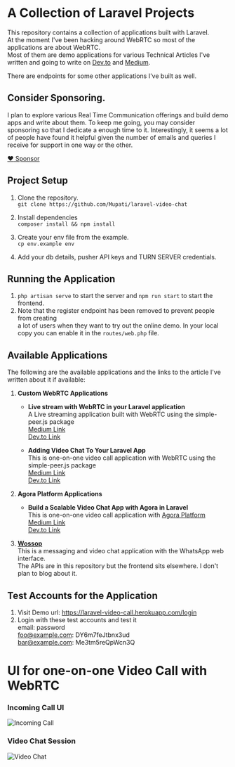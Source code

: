 # A Collection of Laravel Projects

This repository contains a collection of applications built with Laravel.<br/>
At the moment I've been hacking around WebRTC so most of the applications are about WebRTC.<br/>
Most of them are demo applications for various Technical Articles I've written and going to
write on [Dev.to](https://dev.to/mupati) and [Medium](https://mupati.medium.com).

There are endpoints for some other applications I've built as well.

## Consider Sponsoring.
I plan to explore various Real Time Communication offerings and build demo apps and write about them. To keep me going, you may consider sponsoring so that I dedicate a enough time to it. Interestingly, it seems a lot of people have found it helpful given the number of emails and queries I receive for support in one way or the other.

[:heart: Sponsor](https://dashboard.flutterwave.com/donate/9oiquwbuo2ml)

## Project Setup

1. Clone the repository.<br/>
`git clone https://github.com/Mupati/laravel-video-chat`

2. Install dependencies<br/>
`composer install && npm install`

3. Create your env file from the example.<br/>
`cp env.example env`

4. Add your db details, pusher API keys and  TURN SERVER credentials.
   

## Running the Application

1. `php artisan serve` to start the server and `npm run start` to start the frontend.
2. Note that the register endpoint has been removed to prevent people from creating <br/> 
   a lot of users when they want to try out the online demo. In your local copy you can enable it in the `routes/web.php` file.


## Available Applications
The following are the available applications and the links to the article I've written about it if available:


1. **Custom WebRTC Applications**
   * **Live stream with WebRTC in your Laravel application**<br/>
     A Live streaming application built with WebRTC using the simple-peer.js package<br/>
     [Medium Link](https://mupati.medium.com/live-stream-with-webrtc-in-your-laravel-application-b6ecc13d8509)<br/>
     [Dev.to Link](https://dev.to/mupati/live-stream-with-webrtc-in-your-laravel-application-2kl3)

   * **Adding Video Chat To Your Laravel App**<br/>
     This is one-on-one video call application with WebRTC using the simple-peer.js package<br/>
     [Medium Link](https://mupati.medium.com/adding-video-chat-to-your-laravel-app-9e333c8a01f3)<br/>
     [Dev.to Link](https://dev.to/mupati/adding-video-chat-to-your-laravel-app-5ak7)

2. **Agora Platform Applications**
   * **Build a Scalable Video Chat App with Agora in Laravel**<br/>
     This is one-on-one video call application with [Agora Platform](https://agora.io)<br/>
     [Medium Link](https://mupati.medium.com/build-a-scalable-video-chat-app-with-agora-in-laravel-29e73c97f9b0)<br/>
     [Dev.to Link](https://dev.to/mupati/using-agora-for-your-laravel-video-chat-app-1mo)

3. **[Wossop](https://wossop.netlify.app/)**<br/>
   This is a messaging and video chat application with the WhatsApp web interface.<br/>
   The APIs are in this repository but the frontend sits elsewhere. I don't plan to blog about it.

## Test Accounts for the Application
1. Visit Demo url: https://laravel-video-call.herokuapp.com/login
2. Login with these test accounts and test it <br/>
    email:            password <br/>
    foo@example.com:  DY6m7feJtbnx3ud<br/>
    bar@example.com:  Me3tm5reQpWcn3Q<br/>


# UI for one-on-one Video Call with WebRTC 
### Incoming Call UI
![Incoming Call](https://dev-to-uploads.s3.amazonaws.com/i/1qk47qwka8iz0m43tmdu.png)

### Video Chat Session
![Video Chat](https://dev-to-uploads.s3.amazonaws.com/i/80q8j4yxg6dp8xgb36ql.png)
